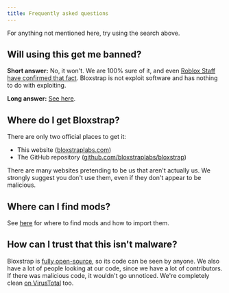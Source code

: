 ```yaml
---
title: Frequently asked questions
---
```


For anything not mentioned here, try using the search above.

## Will using this get me banned?

**Short answer:** No, it won't. We are 100% sure of it, and even [Roblox Staff have confirmed that fact](https://devforum.roblox.com/t/welcoming-byfron-to-roblox/2018233/693?u=xtremeguy2256). Bloxstrap is not exploit software and has nothing to do with exploiting.


**Long answer:** [See here](/wiki/help/bans).

## Where do I get Bloxstrap?

There are only two official places to get it: 
- This website ([bloxstraplabs.com](https://bloxstraplabs.com)) 
- The GitHub repository ([github.com/bloxstraplabs/bloxstrap](https://github.com/bloxstraplabs/bloxstrap))

There are many websites pretending to be us that aren't actually us. We strongly suggest you don't use them, even if they don't appear to be malicious.

## Where can I find mods?

See [here](/wiki/features/modding/#finding-mods-to-use) for where to find mods and how to import them.

## How can I trust that this isn't malware?

Bloxstrap is [fully open-source](https://github.com/bloxstraplabs/bloxstrap), so its code can be seen by anyone. We also have a lot of people looking at our code, since we have a lot of contributors. If there was malicious code, it wouldn't go unnoticed. We're completely clean [on VirusTotal](https://www.virustotal.com/gui/file/c7f713edb0ccbc992e03546e711ae19a34e5a600fa88e615c5977f31b25cd82d) too.
